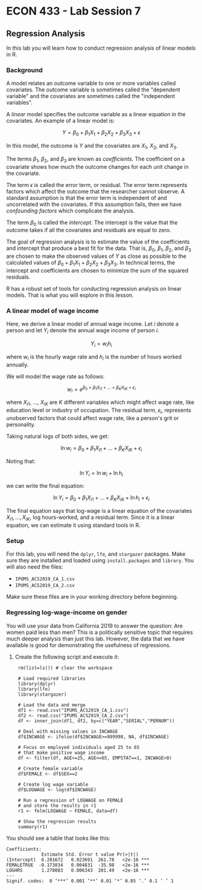 # ECON 433 - Lab Session 7
## Regression Analysis

In this lab you will learn how to conduct regression analysis of linear models in R.

### Background

A model relates an outcome variable to one or more variables called covariates. The outcome variable is sometimes called the "dependent variable" and the covariates are sometimes called the "independent variables". 

A *linear* model specifies the outcome variable as a linear equation in the covariates. An example of a linear model is:

$$Y = \beta_0 + \beta_1 X_1 + \beta_2 X_2 + \beta_3 X_3 + \epsilon$$

In this model, the outcome is $Y$ and the covariates are $X_1$, $X_2$, and $X_3$. 

The terms $\beta_1$, $\beta_2$, and $\beta_3$ are known as *coefficients*. The coefficient on a covariate shows how much the outcome changes for each unit change in the covariate.

The term $\epsilon$ is called the error term, or residual. The error term represents factors which affect the outcome that the researcher cannot observe. A standard assumption is that the error term is independent of and uncorrelated with the covariates. If this assumption fails, then we have *confounding factors* which complicate the analysis.

The term $\beta_0$ is called the *intercept*. The intercept is the value that the outcome takes if all the covariates and residuals are equal to zero.

The goal of regression analysis is to estimate the value of the coefficients and intercept that produce a best fit for the data. That is, $\beta_0$, $\beta_1$, $\beta_2$, and $\beta_3$ are chosen to make the observed values of $Y$ as close as possible to the calculated values of $\beta_0 + \beta_1 X_1 + \beta_2 X_2 + \beta_3 X_3$. In technical terms, the intercept and coefficients are chosen to minimize the sum of the squared residuals.

R has a robust set of tools for conducting regression analysis on linear models. That is what you will explore in this lesson.

### A linear model of wage income

Here, we derive a linear model of annual wage income. Let $i$ denote a person and let $Y_i$ denote the annual wage income of person $i$. 

$$Y_i = w_i h_i$$

where $w_i$ is the hourly wage rate and $h_i$ is the number of hours worked annually.

We will model the wage rate as follows:

$$w_i = e^{\beta_0 + \beta_1 X_{i1} + \ldots + \beta_K X_{iK} + \epsilon_i}$$

where $X_{i1}$, $\ldots$, $X_{iK}$ are $K$ different variables which might affect wage rate, like education level or industry of occupation. The residual term, $\epsilon_i$, represents unobserved factors that could affect wage rate, like a person's grit or personality.

Taking natural logs of both sides, we get:

$$\ln w_i = \beta_0 + \beta_1 X_{i1} + \ldots + \beta_K X_{iK} + \epsilon_i$$

Noting that:

$$\ln Y_i = \ln w_i + \ln h_i$$

we can write the final equation:

$$\ln Y_i = \beta_0 + \beta_1 X_{i1} + \ldots + \beta_K X_{iK} + \ln h_i + \epsilon_i$$

The final equation says that log-wage is a linear equation of the covariates $X_{i1}, \ldots , X_{iK}$, log hours-worked, and a residual term. Since it is a linear equation, we can estimate it using standard tools in R.


### Setup

For this lab, you will need the `dplyr`, `lfe`, and `stargazer` packages. Make sure they are installed and loaded using `install.packages` and `library`. You will also need the files:

- `IPUMS_ACS2019_CA_1.csv`
- `IPUMS_ACS2019_CA_2.csv`

Make sure these files are in your working directory before beginning.

### Regressing log-wage-income on gender

You will use your data from California 2019 to answer the question: Are women paid less than men? This is a politically sensitive topic that requires much deeper analysis than just this lab. However, the data that we have available is good for demonstrating the usefulness of regressions.

1. Create the following script and execute it:

        rm(list=ls()) # clear the workspace
        
        # Load required libraries
        library(dplyr)
        library(lfe)
        library(stargazer)
        
        # Load the data and merge
        df1 <- read.csv("IPUMS_ACS2019_CA_1.csv")
        df2 <- read.csv("IPUMS_ACS2019_CA_2.csv")
        df <- inner_join(df1, df2, by=c("YEAR","SERIAL","PERNUM"))

        # Deal with missing values in INCWAGE
        df$INCWAGE <- ifelse(df$INCWAGE>=999998, NA, df$INCWAGE)
        
        # Focus on employed individuals aged 25 to 65
        # that make positive wage income
        df <- filter(df, AGE>=25, AGE<=65, EMPSTAT==1, INCWAGE>0)
        
        # Create female variable
        df$FEMALE <- df$SEX==2
        
        # Create log wage variable
        df$LOGWAGE <- log(df$INCWAGE)
        
        # Run a regression of LOGWAGE on FEMALE
        # and store the results in r1
        r1 <- felm(LOGWAGE ~ FEMALE, data=df)
        
        # Show the regression results
        summary(r1)
        
You should see a table that looks like this:

    Coefficients:
                 Estimate Std. Error t value Pr(>|t|)    
    (Intercept)  6.201672   0.023691  261.78   <2e-16 ***
    FEMALETRUE  -0.173834   0.004831  -35.98   <2e-16 ***
    LOGHRS       1.278083   0.006343  201.49   <2e-16 ***
    ---
    Signif. codes:  0 ‘***’ 0.001 ‘**’ 0.01 ‘*’ 0.05 ‘.’ 0.1 ‘ ’ 1
    


        


















